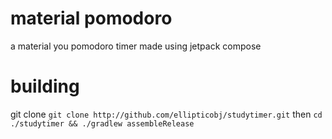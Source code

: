 # material pomodoro
a material you pomodoro timer made using jetpack compose

# building
git clone
`git clone http://github.com/ellipticobj/studytimer.git`
then 
`cd ./studytimer && ./gradlew assembleRelease`
